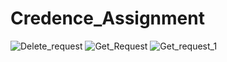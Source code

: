 # Credence_Assignment
![Delete_request](https://user-images.githubusercontent.com/77108169/152811711-b1e218f3-56b0-4e80-acdb-ad601c0796a7.png)
![Get_Request](https://user-images.githubusercontent.com/77108169/152812748-bf272327-b58a-4966-b7ed-eba9adbf3722.png)
![Get_request_1](https://user-images.githubusercontent.com/77108169/152813598-91c7e0a4-d339-41f3-802e-5f3e1e4dac69.png)
